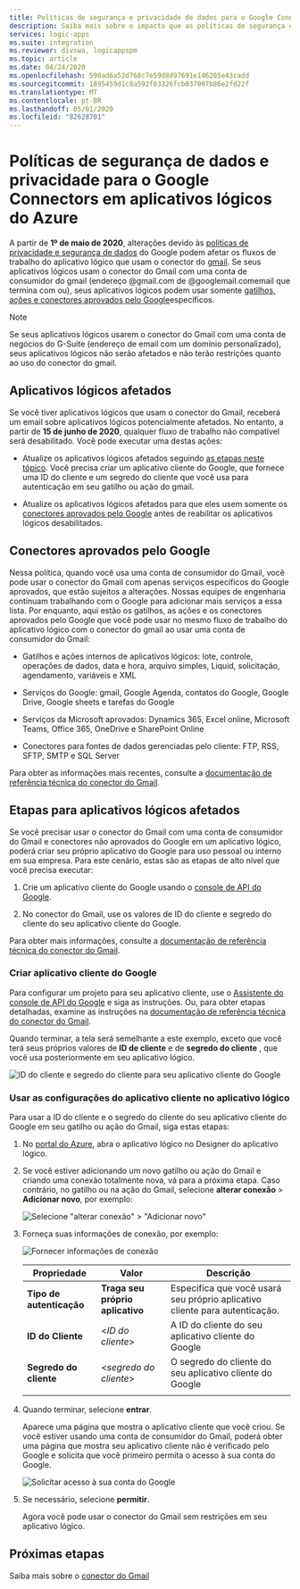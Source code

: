 ```yaml
---
title: Políticas de segurança e privacidade de dados para o Google Connectors
description: Saiba mais sobre o impacto que as políticas de segurança e privacidade do Google têm em conectores do Google, como Gmail, em aplicativos lógicos do Azure
services: logic-apps
ms.suite: integration
ms.reviewer: divswa, logicappspm
ms.topic: article
ms.date: 04/24/2020
ms.openlocfilehash: 590ad6a52d768c7e59d8d97691e146205e43cadd
ms.sourcegitcommit: 1895459d1c8a592f03326fcb037007b86e2fd22f
ms.translationtype: MT
ms.contentlocale: pt-BR
ms.lasthandoff: 05/01/2020
ms.locfileid: "82628701"
---
```

# <a name="data-security-and-privacy-policies-for-google-connectors-in-azure-logic-apps"></a>Políticas de segurança de dados e privacidade para o Google Connectors em aplicativos lógicos do Azure

A partir de **1º de maio de 2020**, alterações devido às [políticas de privacidade e segurança de dados](https://www.blog.google/technology/safety-security/project-strobe/) do Google podem afetar os fluxos de trabalho do aplicativo lógico que usam o conector do [gmail](https://docs.microsoft.com/connectors/gmail/). Se seus aplicativos lógicos usam o conector do Gmail com uma conta de consumidor do gmail (endereço @gmail.com de @googlemail.comemail que termina com ou), seus aplicativos lógicos podem usar somente [gatilhos, ações e conectores aprovados pelo Google](#approved-connectors)específicos. 

> [!NOTE]
> Se seus aplicativos lógicos usarem o conector do Gmail com uma conta de negócios do G-Suite (endereço de email com um domínio personalizado), seus aplicativos lógicos não serão afetados e não terão restrições quanto ao uso do conector do gmail.

## <a name="affected-logic-apps"></a>Aplicativos lógicos afetados

Se você tiver aplicativos lógicos que usam o conector do Gmail, receberá um email sobre aplicativos lógicos potencialmente afetados. No entanto, a partir de **15 de junho de 2020**, qualquer fluxo de trabalho não compatível será desabilitado. Você pode executar uma destas ações:

* Atualize os aplicativos lógicos afetados seguindo [as etapas neste tópico](#update-affected-workflows). Você precisa criar um aplicativo cliente do Google, que fornece uma ID do cliente e um segredo do cliente que você usa para autenticação em seu gatilho ou ação do gmail.

* Atualize os aplicativos lógicos afetados para que eles usem somente os [conectores aprovados pelo Google](#approved-connectors) antes de reabilitar os aplicativos lógicos desabilitados.

<a name="approved-connectors"></a>

## <a name="google-approved-connectors"></a>Conectores aprovados pelo Google

Nessa política, quando você usa uma conta de consumidor do Gmail, você pode usar o conector do Gmail com apenas serviços específicos do Google aprovados, que estão sujeitos a alterações. Nossas equipes de engenharia continuam trabalhando com o Google para adicionar mais serviços a essa lista. Por enquanto, aqui estão os gatilhos, as ações e os conectores aprovados pelo Google que você pode usar no mesmo fluxo de trabalho do aplicativo lógico com o conector do gmail ao usar uma conta de consumidor do Gmail:

* Gatilhos e ações internos de aplicativos lógicos: lote, controle, operações de dados, data e hora, arquivo simples, Liquid, solicitação, agendamento, variáveis e XML

* Serviços do Google: gmail, Google Agenda, contatos do Google, Google Drive, Google sheets e tarefas do Google

* Serviços da Microsoft aprovados: Dynamics 365, Excel online, Microsoft Teams, Office 365, OneDrive e SharePoint Online

* Conectores para fontes de dados gerenciadas pelo cliente: FTP, RSS, SFTP, SMTP e SQL Server

Para obter as informações mais recentes, consulte a [documentação de referência técnica do conector do Gmail](https://docs.microsoft.com/connectors/gmail/).

<a name="update-affected-workflows"></a>

## <a name="steps-for-affected-logic-apps"></a>Etapas para aplicativos lógicos afetados

Se você precisar usar o conector do Gmail com uma conta de consumidor do Gmail e conectores não aprovados do Google em um aplicativo lógico, poderá criar seu próprio aplicativo do Google para uso pessoal ou interno em sua empresa. Para este cenário, estas são as etapas de alto nível que você precisa executar:

1. Crie um aplicativo cliente do Google usando o [console de API do Google](https://console.developers.google.com).

1. No conector do Gmail, use os valores de ID do cliente e segredo do cliente do seu aplicativo cliente do Google.

Para obter mais informações, consulte a [documentação de referência técnica do conector do Gmail](https://docs.microsoft.com/connectors/gmail/#authentication-and-bring-your-own-application).

### <a name="create-google-client-app"></a>Criar aplicativo cliente do Google

Para configurar um projeto para seu aplicativo cliente, use o [Assistente do console de API do Google](https://console.developers.google.com/start/api?id=gmail&credential=client_key) e siga as instruções. Ou, para obter etapas detalhadas, examine as instruções na [documentação de referência técnica do conector do Gmail](https://docs.microsoft.com/connectors/gmail/#authentication-and-bring-your-own-application).

Quando terminar, a tela será semelhante a este exemplo, exceto que você terá seus próprios valores de **ID de cliente** e de **segredo do cliente** , que você usa posteriormente em seu aplicativo lógico.

![ID do cliente e segredo do cliente para seu aplicativo cliente do Google](./media/connectors-google-data-security-privacy-policy/google-api-console.png)

### <a name="use-client-app-settings-in-logic-app"></a>Usar as configurações do aplicativo cliente no aplicativo lógico

Para usar a ID do cliente e o segredo do cliente do seu aplicativo cliente do Google em seu gatilho ou ação do Gmail, siga estas etapas:

1. No [portal do Azure](https://portal.azure.com), abra o aplicativo lógico no Designer do aplicativo lógico.

1. Se você estiver adicionando um novo gatilho ou ação do Gmail e criando uma conexão totalmente nova, vá para a próxima etapa. Caso contrário, no gatilho ou na ação do Gmail, selecione **alterar conexão** > **Adicionar novo**, por exemplo:

   ![Selecione "alterar conexão" > "Adicionar novo"](./media/connectors-google-data-security-privacy-policy/change-gmail-connection.png)

1. Forneça suas informações de conexão, por exemplo:

   ![Fornecer informações de conexão](./media/connectors-google-data-security-privacy-policy/authentication-type-bring-your-own.png)

   | Propriedade | Valor | Descrição |
   |----------|-------|-------------|
   | **Tipo de autenticação** | **Traga seu próprio aplicativo** | Especifica que você usará seu próprio aplicativo cliente para autenticação. |
   | **ID do Cliente** | <*ID do cliente*> | A ID do cliente do seu aplicativo cliente do Google |
   | **Segredo do cliente** | <*segredo do cliente*> | O segredo do cliente do seu aplicativo cliente do Google |
   ||||

1. Quando terminar, selecione **entrar**.

   Aparece uma página que mostra o aplicativo cliente que você criou. Se você estiver usando uma conta de consumidor do Gmail, poderá obter uma página que mostra seu aplicativo cliente não é verificado pelo Google e solicita que você primeiro permita o acesso à sua conta do Google.

   ![Solicitar acesso à sua conta do Google](./media/connectors-google-data-security-privacy-policy/allow-access-authorized-domain.png)

1. Se necessário, selecione **permitir**.

   Agora você pode usar o conector do Gmail sem restrições em seu aplicativo lógico.

## <a name="next-steps"></a>Próximas etapas

Saiba mais sobre o [conector do Gmail](https://docs.microsoft.com/connectors/gmail/)
